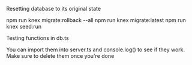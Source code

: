 Resetting database to its original state

npm run knex migrate:rollback --all
npm run knex migrate:latest
npm run knex seed:run



Testing functions in db.ts

You can import them into server.ts and console.log() to see if they work. Make sure to delete them once you're done